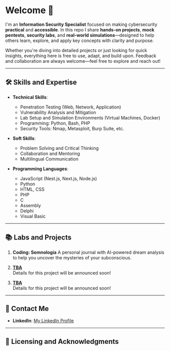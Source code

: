 <!--
**Available Languages**

[![English](./assets/icons/flags/gb.png)](README.md)
[![Español](./assets/icons/flags/es.png)](README_es.md)
[![Português](./assets/icons/flags/pt.png)](README_pt.md)
-->

# Welcome 👋

I'm an **Information Security Specialist** focused on making cybersecurity **practical** and **accessible**. In this repo I share **hands-on projects**, **mock pentests**, **security labs**, and **real-world simulations**—designed to help others learn, explore, and apply key concepts with clarity and purpose.

Whether you're diving into detailed projects or just looking for quick insights, everything here is free to use, adapt, and build upon. Feedback and collaboration are always welcome—feel free to explore and reach out!

---

## 🛠️ Skills and Expertise

- **Technical Skills**:
  - Penetration Testing (Web, Network, Application)
  - Vulnerability Analysis and Mitigation
  - Lab Setup and Simulation Environments (Virtual Machines, Docker)
  - Programming: Python, Bash, PHP
  - Security Tools: Nmap, Metasploit, Burp Suite, etc.

- **Soft Skills**:
  - Problem Solving and Critical Thinking
  - Collaboration and Mentoring
  - Multilingual Communication  

- **Programming Languages**:
  - JavaScript (Nest.js, Next.js, Node.js)
  - Python
  - HTML, CSS
  - PHP
  - C
  - Assembly
  - Delphi
  - Visual Basic

---

## 📚 Labs and Projects

1. **Coding: Somnologia**
   A personal journal with AI-powered dream analysis to help you uncover the mysteries of your subconscious.

2. **[TBA]()**  
   Details for this project will be announced soon!

3. **[TBA]()**  
   Details for this project will be announced soon!

---

## 📩 Contact Me

- **LinkedIn**: [My LinkedIn Profile](https://www.linkedin.com/in/arjfabian/)

<!-- <a href="https://linkedin.com"><img src="https://img.shields.io/badge/-LinkedIn-0072b1?&style=for-the-badge&logo=linkedin&logoColor=white" /></a> -->

<!-- **Website**: [My Personal Website](https://yourwebsite.com) -->

---

## 📝 Licensing and Acknowledgments

<!-- All content in this repository is open-source under the [MIT License](LICENSE). Feel free to use it for educational purposes. -->
